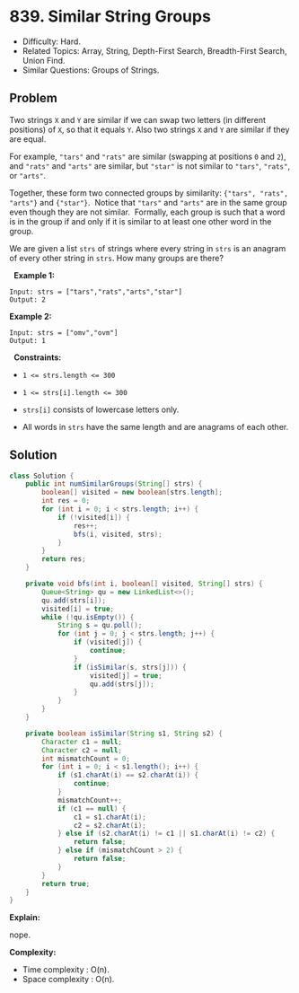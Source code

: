# 839. Similar String Groups

- Difficulty: Hard.
- Related Topics: Array, String, Depth-First Search, Breadth-First Search, Union Find.
- Similar Questions: Groups of Strings.

## Problem

Two strings ```X``` and ```Y``` are similar if we can swap two letters (in different positions) of ```X```, so that it equals ```Y```. Also two strings ```X``` and ```Y``` are similar if they are equal.

For example, ```"tars"``` and ```"rats"``` are similar (swapping at positions ```0``` and ```2```), and ```"rats"``` and ```"arts"``` are similar, but ```"star"``` is not similar to ```"tars"```, ```"rats"```, or ```"arts"```.

Together, these form two connected groups by similarity: ```{"tars", "rats", "arts"}``` and ```{"star"}```.  Notice that ```"tars"``` and ```"arts"``` are in the same group even though they are not similar.  Formally, each group is such that a word is in the group if and only if it is similar to at least one other word in the group.

We are given a list ```strs``` of strings where every string in ```strs``` is an anagram of every other string in ```strs```. How many groups are there?

 
**Example 1:**

```
Input: strs = ["tars","rats","arts","star"]
Output: 2
```

**Example 2:**

```
Input: strs = ["omv","ovm"]
Output: 1
```

 
**Constraints:**


	
- ```1 <= strs.length <= 300```
	
- ```1 <= strs[i].length <= 300```
	
- ```strs[i]``` consists of lowercase letters only.
	
- All words in ```strs``` have the same length and are anagrams of each other.



## Solution

```java
class Solution {
    public int numSimilarGroups(String[] strs) {
        boolean[] visited = new boolean[strs.length];
        int res = 0;
        for (int i = 0; i < strs.length; i++) {
            if (!visited[i]) {
                res++;
                bfs(i, visited, strs);
            }
        }
        return res;
    }

    private void bfs(int i, boolean[] visited, String[] strs) {
        Queue<String> qu = new LinkedList<>();
        qu.add(strs[i]);
        visited[i] = true;
        while (!qu.isEmpty()) {
            String s = qu.poll();
            for (int j = 0; j < strs.length; j++) {
                if (visited[j]) {
                    continue;
                }
                if (isSimilar(s, strs[j])) {
                    visited[j] = true;
                    qu.add(strs[j]);
                }
            }
        }
    }

    private boolean isSimilar(String s1, String s2) {
        Character c1 = null;
        Character c2 = null;
        int mismatchCount = 0;
        for (int i = 0; i < s1.length(); i++) {
            if (s1.charAt(i) == s2.charAt(i)) {
                continue;
            }
            mismatchCount++;
            if (c1 == null) {
                c1 = s1.charAt(i);
                c2 = s2.charAt(i);
            } else if (s2.charAt(i) != c1 || s1.charAt(i) != c2) {
                return false;
            } else if (mismatchCount > 2) {
                return false;
            }
        }
        return true;
    }
}
```

**Explain:**

nope.

**Complexity:**

* Time complexity : O(n).
* Space complexity : O(n).
